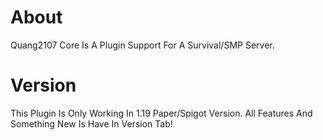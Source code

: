 # About
Quang2107 Core Is A Plugin Support For A Survival/SMP Server.
# Version
This Plugin Is Only Working In 1.19 Paper/Spigot Version.
All Features And Something New Is Have In Version Tab!
